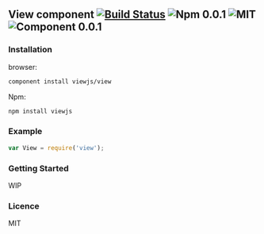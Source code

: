## View component [![Build Status](https://travis-ci.org/viewjs/view.svg?branch=master)](https://travis-ci.org/viewjs/view)  ![Npm 0.0.1](http://img.shields.io/badge/npm-0.0.1-orange.svg)   ![MIT](http://img.shields.io/packagist/l/doctrine/orm.svg)    ![Component 0.0.1](http://img.shields.io/badge/component-0.0.1-orange.svg)

### Installation

browser:

```bash
component install viewjs/view
```

Npm:

```bash
npm install viewjs
```

### Example

```js
var View = require('view');
```

### Getting Started

WIP

### Licence

MIT
